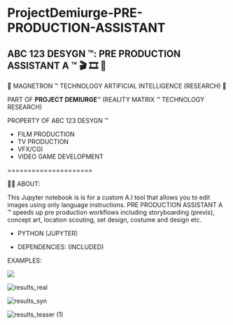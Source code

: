 # ProjectDemiurge-PRE-PRODUCTION-ASSISTANT

## ABC 123 DESYGN ™: PRE PRODUCTION ASSISTANT A ™ 🎬 🎞 🎥

🤖 MAGNETRON ™ TECHNOLOGY ARTIFICIAL INTELLIGENCE (RESEARCH) 🤖

PART OF **PROJECT DEMIURGE**™ (REALITY MATRIX ™ TECHNOLOGY RESEARCH)


PROPERTY OF ABC 123 DESYGN ™


- FILM PRODUCTION
- TV PRODUCTION
- VFX/CGI
- VIDEO GAME DEVELOPMENT

=====================

🤖💭 ABOUT: 

This Jupyter notebook is is for a custom A.I tool that allows you to edit images using only language instructions. PRE PRODUCTION ASSISTANT A ™ speeds up pre production workflows including storyboarding (previs), concept art, location scouting, set design, costume and design etc.

- PYTHON (JUPYTER)

- DEPENDENCIES: (INCLUDED)


EXAMPLES:

<img src='https://instruct-pix2pix.timothybrooks.com/teaser.jpg'/>

![results_real](https://user-images.githubusercontent.com/121518935/218220633-eea57b0e-9922-412e-972d-637e909ef2cf.jpg)

![results_syn](https://user-images.githubusercontent.com/121518935/218220648-800b3555-f736-4710-916e-89455b9bacea.jpg)

![results_teaser (1)](https://user-images.githubusercontent.com/121518935/218220694-03f63c7c-94b1-473b-816a-b101f756b248.jpg)
